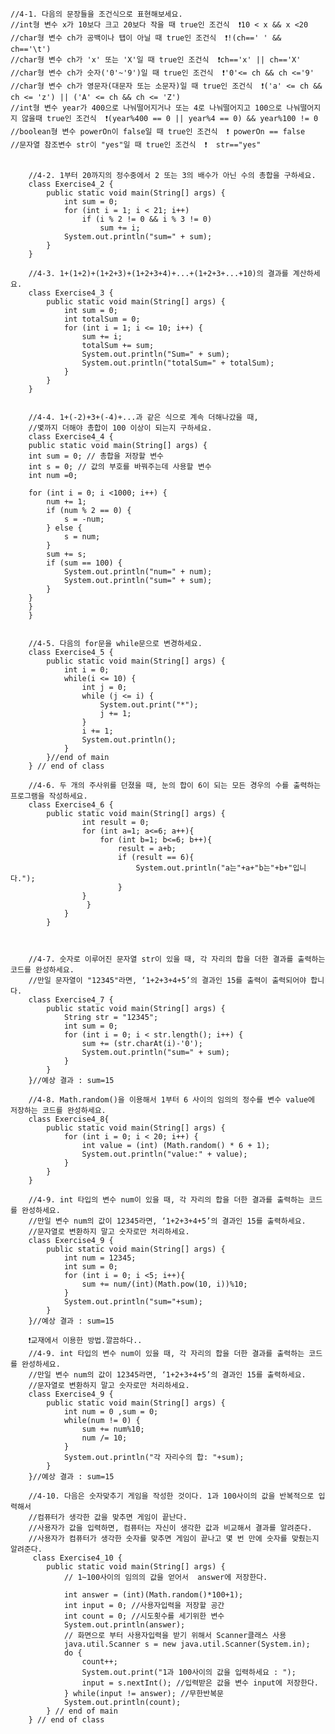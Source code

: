     //4-1. 다음의 문장들을 조건식으로 표현해보세요.
    //int형 변수 x가 10보다 크고 20보다 작을 때 true인 조건식  ❗️10 < x && x <20
    //char형 변수 ch가 공백이나 탭이 아닐 때 true인 조건식  ❗!(ch==' ' && ch=='\t')
    //char형 변수 ch가 'x' 또는 'X'일 때 true인 조건식  ❗ch=='x' || ch=='X'
    //char형 변수 ch가 숫자('0'~'9')일 때 true인 조건식  ❗'0'<= ch && ch <='9'
    //char형 변수 ch가 영문자(대문자 또는 소문자)일 때 true인 조건식  ❗('a' <= ch && ch <= 'z') || ('A' <= ch && ch <= 'Z')
    //int형 변수 year가 400으로 나눠떨어지거나 또는 4로 나눠떨어지고 100으로 나눠떨어지지 않을때 true인 조건식  ❗(year%400 == 0 || year%4 == 0) && year%100 != 0
    //boolean형 변수 powerOn이 false일 때 true인 조건식  ❗ powerOn == false
    //문자열 참조변수 str이 "yes"일 때 true인 조건식  ❗  str=="yes"
        
        
        //4-2. 1부터 20까지의 정수중에서 2 또는 3의 배수가 아닌 수의 총합을 구하세요.
        class Exercise4_2 {
            public static void main(String[] args) {
                int sum = 0;
                for (int i = 1; i < 21; i++)
                    if (i % 2 != 0 && i % 3 != 0)
                        sum += i;
                System.out.println("sum=" + sum);
            }
        }
        
        //4-3. 1+(1+2)+(1+2+3)+(1+2+3+4)+...+(1+2+3+...+10)의 결과를 계산하세요.
        class Exercise4_3 {
            public static void main(String[] args) {
                int sum = 0;
                int totalSum = 0;
                for (int i = 1; i <= 10; i++) {
                    sum += i;
                    totalSum += sum;
                    System.out.println("Sum=" + sum);
                    System.out.println("totalSum=" + totalSum);
                }
            }
        }
        
        
        //4-4. 1+(-2)+3+(-4)+...과 같은 식으로 계속 더해나갔을 때,
        //몇까지 더해야 총합이 100 이상이 되는지 구하세요.
        class Exercise4_4 {
        public static void main(String[] args) {
        int sum = 0; // 총합을 저장할 변수
        int s = 0; // 값의 부호를 바꿔주는데 사용할 변수
        int num =0;

        for (int i = 0; i <1000; i++) {
            num += 1;
            if (num % 2 == 0) {
                s = -num;
            } else {
                s = num;
            }
            sum += s;
            if (sum == 100) {
                System.out.println("num=" + num);
                System.out.println("sum=" + sum);
            }
        }
        }
        }
        
        
        //4-5. 다음의 for문을 while문으로 변경하세요.
        class Exercise4_5 {
            public static void main(String[] args) {
                int i = 0;
                while(i <= 10) {
                    int j = 0;
                    while (j <= i) {
                        System.out.print("*");
                        j += 1;
                    }
                    i += 1;
                    System.out.println();
                }
            }//end of main
        } // end of class
        
        //4-6. 두 개의 주사위를 던졌을 때, 눈의 합이 6이 되는 모든 경우의 수를 출력하는 프로그램을 작성하세요.
        class Exercise4_6 {
            public static void main(String[] args) {
                    int result = 0;
                    for (int a=1; a<=6; a++){
                        for (int b=1; b<=6; b++){
                            result = a+b;
                            if (result == 6){
                                System.out.println("a는"+a+"b는"+b+"입니다.");
                            }
                    }
                     }
                }
            }

        
       
        //4-7. 숫자로 이루어진 문자열 str이 있을 때, 각 자리의 합을 더한 결과를 출력하는 코드를 완성하세요.
        //만일 문자열이 "12345"라면, ‘1+2+3+4+5’의 결과인 15를 출력이 출력되어야 합니다.
        class Exercise4_7 {
            public static void main(String[] args) {
                String str = "12345";
                int sum = 0;
                for (int i = 0; i < str.length(); i++) {
                    sum += (str.charAt(i)-'0');
                    System.out.println("sum=" + sum);
                }
            }
        }//예상 결과 : sum=15
        
        //4-8. Math.random()을 이용해서 1부터 6 사이의 임의의 정수를 변수 value에 저장하는 코드를 완성하세요.
        class Exercise4_8{
            public static void main(String[] args) {
                for (int i = 0; i < 20; i++) {
                    int value = (int) (Math.random() * 6 + 1);
                    System.out.println("value:" + value);
                }
            }
        }
        
        //4-9. int 타입의 변수 num이 있을 때, 각 자리의 합을 더한 결과를 출력하는 코드를 완성하세요.
        //만일 변수 num의 값이 12345라면, ‘1+2+3+4+5’의 결과인 15를 출력하세요.
        //문자열로 변환하지 말고 숫자로만 처리하세요.
        class Exercise4_9 {
            public static void main(String[] args) {
                int num = 12345;
                int sum = 0;
                for (int i = 0; i <5; i++){
                    sum += num/(int)(Math.pow(10, i))%10;
                }
                System.out.println("sum="+sum);
            }
        }//예상 결과 : sum=15
        
        ❗️교재에서 이용한 방법.깔끔하다..
        //4-9. int 타입의 변수 num이 있을 때, 각 자리의 합을 더한 결과를 출력하는 코드를 완성하세요.
        //만일 변수 num의 값이 12345라면, ‘1+2+3+4+5’의 결과인 15를 출력하세요.
        //문자열로 변환하지 말고 숫자로만 처리하세요.
        class Exercise4_9 {
            public static void main(String[] args) {
                int num = 0 ,sum = 0;
                while(num != 0) {
                    sum += num%10;
                    num /= 10;
                }
                System.out.println("각 자리수의 합: "+sum);
            }
        }//예상 결과 : sum=15
        
        //4-10. 다음은 숫자맞추기 게임을 작성한 것이다. 1과 100사이의 값을 반복적으로 입력해서
        //컴퓨터가 생각한 값을 맞추면 게임이 끝난다.
        //사용자가 값을 입력하면, 컴퓨터는 자신이 생각한 값과 비교해서 결과를 알려준다.
        //사용자가 컴퓨터가 생각한 숫자를 맞추면 게임이 끝나고 몇 번 만에 숫자를 맞췄는지 알려준다.
         class Exercise4_10 {
            public static void main(String[] args) {
                // 1~100사이의 임의의 값을 얻어서  answer에 저장한다.

                int answer = (int)(Math.random()*100+1);
                int input = 0; //사용자입력을 저장할 공간
                int count = 0; //시도횟수를 세기위한 변수
                System.out.println(answer);
                // 화면으로 부터 사용자입력을 받기 위해서 Scanner클래스 사용
                java.util.Scanner s = new java.util.Scanner(System.in);
                do {
                    count++;
                    System.out.print("1과 100사이의 값을 입력하세요 : ");
                    input = s.nextInt(); //입력받은 값을 변수 input에 저장한다.
                } while(input != answer); //무한반복문
                System.out.println(count);
            } // end of main
        } // end of class
        
